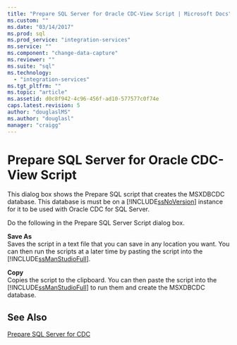 ```yaml
---
title: "Prepare SQL Server for Oracle CDC-View Script | Microsoft Docs"
ms.custom: ""
ms.date: "03/14/2017"
ms.prod: sql
ms.prod_service: "integration-services"
ms.service: ""
ms.component: "change-data-capture"
ms.reviewer: ""
ms.suite: "sql"
ms.technology: 
  - "integration-services"
ms.tgt_pltfrm: ""
ms.topic: "article"
ms.assetid: d0c8f942-4c96-456f-ad10-577577c0f74e
caps.latest.revision: 5
author: "douglaslMS"
ms.author: "douglasl"
manager: "craigg"
---
```

# Prepare SQL Server for Oracle CDC-View Script
  This dialog box shows the Prepare SQL script that creates the MSXDBCDC database. This database is must be on a [!INCLUDE[ssNoVersion](../../includes/ssnoversion-md.md)] instance for it to be used with Oracle CDC for SQL Server.  
  
 Do the following in the Prepare SQL Server Script dialog box.  
  
 **Save As**  
 Saves the script in a text file that you can save in any location you want. You can then run the scripts at a later time by pasting the script into the [!INCLUDE[ssManStudioFull](../../includes/ssmanstudiofull-md.md)].  
  
 **Copy**  
 Copies the script to the clipboard. You can then paste the script into the [!INCLUDE[ssManStudioFull](../../includes/ssmanstudiofull-md.md)] to run them and create the MSXDBCDC database.  
  
## See Also  
 [Prepare SQL Server for CDC](../../integration-services/change-data-capture/prepare-sql-server-for-cdc.md)  
  
  
